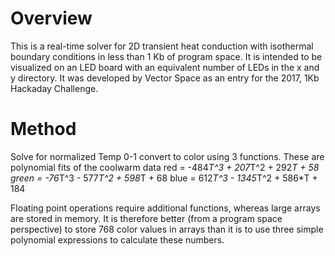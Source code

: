 # Overview
This is a real-time solver for 2D transient heat conduction with isothermal boundary conditions in less than 1 Kb of program space. It is intended to be visualized on an LED board with an equivalent number of LEDs in the x and y directory. It was developed by Vector Space as an entry for the 2017, 1Kb Hackaday Challenge.

# Method
Solve for normalized Temp 0-1
convert to color using 3 functions. These are polynomial fits of the coolwarm data
red = -484*T^3 + 207*T^2 + 292*T + 58
green = -76*T^3 - 577*T^2 + 598*T + 68
blue = 612*T^3 - 1345*T^2 + 586*T + 184

Floating point operations require additional functions, whereas large arrays are stored in memory. It is therefore better (from a program space perspective) to store 768 color values in arrays than it is to use three simple polynomial expressions to calculate these numbers.

